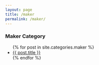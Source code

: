 ```yaml
---
layout: page
title: /maker
permalink: /maker/
---
```


<h3>Maker Category</h3>
<ul>
  {% for post in site.categories.maker %}
    <li><a href="{{ post.url }}">{{ post.title }}</a></li>
  {% endfor %}
</ul>
